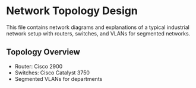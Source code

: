 # Network Topology Design

This file contains network diagrams and explanations of a typical industrial network setup with routers, switches, and VLANs for segmented networks.

## Topology Overview
- Router: Cisco 2900
- Switches: Cisco Catalyst 3750
- Segmented VLANs for departments
